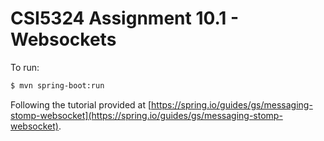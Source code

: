 # CSI5324 Assignment 10.1 - Websockets

To run:

```bash
$ mvn spring-boot:run
```

Following the tutorial provided at [https://spring.io/guides/gs/messaging-stomp-websocket](https://spring.io/guides/gs/messaging-stomp-websocket).
